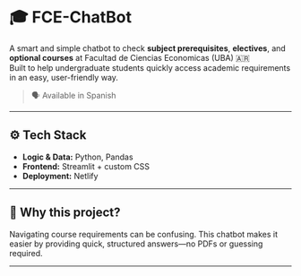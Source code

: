 # 🎓 FCE-ChatBot

A smart and simple chatbot to check **subject prerequisites**, **electives**, and **optional courses** at Facultad de Ciencias Economicas (UBA) 🇦🇷  
Built to help undergraduate students quickly access academic requirements in an easy, user-friendly way.

> 🗣 Available in Spanish

---

## ⚙️ Tech Stack

- **Logic & Data:** Python, Pandas  
- **Frontend:** Streamlit + custom CSS  
- **Deployment:** Netlify  

---

## 🚀 Why this project?

Navigating course requirements can be confusing. This chatbot makes it easier by providing quick, structured answers—no PDFs or guessing required.

---
